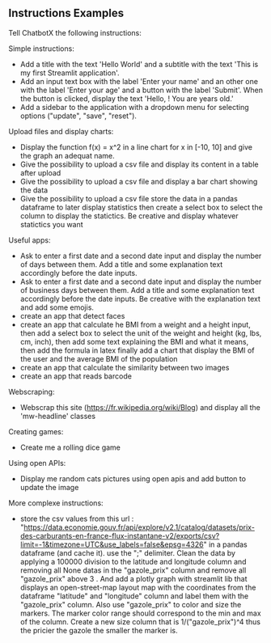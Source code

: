 ## Instructions Examples

Tell ChatbotX the following instructions:

Simple instructions:
- Add a title with the text 'Hello World' and a subtitle with the text 'This is my first Streamlit application'.
- Add an input text box with the label 'Enter your name' and an other one with the label 'Enter your age' and a button with the label 'Submit'. When the button is clicked, display the text 'Hello, <name>! You are <age> years old.'
- Add a sidebar to the application with a dropdown menu for selecting options ("update", "save", "reset").

Upload files and display charts:
- Display the function f(x) = x^2 in a line chart for x in [-10, 10] and give the graph an adequat name.
- Give the possibility to upload a csv file and display its content in a table after upload
- Give the possibility to upload a csv file and display a bar chart showing the data
- Give the possibility to upload a csv file store the data in a pandas dataframe to later display statistics then create a select box to select the column to display the statictics. Be creative and display whatever statictics you want

Useful apps:
- Ask to enter a first date and a second date input and display the number of days between them. Add a title and some explanation text accordingly before the date inputs.
- Ask to enter a first date and a second date input and display the number of business days between them. Add a title and some explanation text accordingly before the date inputs. Be creative with the explanation text and add some emojis.
- create an app that detect faces
- create an app that calculate he BMI from a weight and a height input, then add a select box to select the unit of the weight and height (kg, lbs, cm, inch), then add some text explaining the BMI and what it means, then add the formula in latex finally add a chart that display the BMI of the user and the average BMI of the population
- create an app that calculate the similarity between two images
- create an app that reads barcode

Webscraping:
- Webscrap this site (https://fr.wikipedia.org/wiki/Blog) and display all the 'mw-headline' classes

Creating games:
- Create me a rolling dice game

Using open APIs:
- Display me random cats pictures using open apis and add button to update the image

More complexe instructions:
- store the csv values from this url : "https://data.economie.gouv.fr/api/explore/v2.1/catalog/datasets/prix-des-carburants-en-france-flux-instantane-v2/exports/csv?limit=-1&timezone=UTC&use_labels=false&epsg=4326" in a pandas dataframe (and cache it). use the ";" delimiter. Clean the data by applying a 100000 division to the latitude and longitude column and removing all None datas in the "gazole_prix" column and remove all "gazole_prix" above 3 . And add a plotly graph with streamlit lib that displays an open-street-map layout map with the coordinates from the dataframe "latitude" and "longitude" column and label them with the "gazole_prix" column. Also use "gazole_prix" to color and size the markers. The marker color range should correspond to the min and max of the column. Create a new size column that is 1/("gazole_prix")^4 thus the pricier the gazole the smaller the marker is.